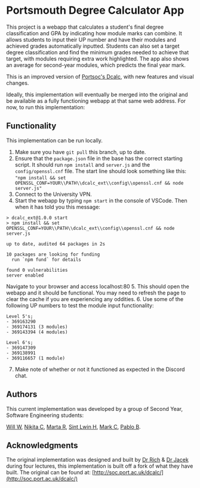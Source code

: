 # Portsmouth Degree Calculator App

This project is a webapp that calculates a student's final degree classification and GPA by indicating how module marks can combine. It allows students to input their UP number and have their modules and achieved grades automatically inputted. Students can also set a target degree classification and find the minimum grades needed to achieve that target, with modules requiring extra work highlighted. The app also shows an average for second-year modules, which predicts the final year mark.

This is an improved version of [Portsoc's Dcalc](https://github.com/portsoc/dcalc), with new features and visual changes.

Ideally, this implementation will eventually be merged into the original and be available as a fully functioning webapp at that same web address. For now, to run this implementation:

## Functionality

This implementation can be run locally.

1. Make sure you have `git pull` this branch, up to date.
2. Ensure that the `package.json` file in the base has the correct starting script. It should run `npm install` and `server.js` and the `config/openssl.cnf` file.
The start line should look something like this: 
`"npm install && set OPENSSL_CONF=YOUR\\PATH\\dcalc_ext\\config\\openssl.cnf && node server.js"`
1. Connect to the University VPN.
2. Start the webapp by typing `npm start` in the console of VSCode. Then when it has told you this message:
```
> dcalc_ext@1.0.0 start        
> npm install && set OPENSSL_CONF=YOUR\\PATH\\dcalc_ext\\config\\openssl.cnf && node server.js

up to date, audited 64 packages in 2s

10 packages are looking for funding  
  run `npm fund` for details

found 0 vulnerabilities
server enabled
```
Navigate to your browser and access localhost:80
5. This should open the webapp and it should be functional. You may need to refresh the page to clear the cache if you are experiencing any oddities.
6. Use some of the following UP numbers to test the module input functionality:
```
Level 5's;
- 369163290
- 369174131 (3 modules)
- 369143394 (4 modules)

Level 6's;
- 369147309
- 369138991
- 369116657 (1 module)
```
7. Make note of whether or not it functioned as expected in the Discord chat.

## Authors

This current implementation was developed by a group of Second Year, Software Engineering students:

[Will W](https://github.com/wgw0), [Nikita C](https://github.com/NikBit101), [Marta R](https://github.com/m0urao), [Sint Lwin H](https://github.com/sint18), [Mark C](https://github.com/mark-chit), [Pablo B](https://github.com/PabloBeJ).

## Acknowledgments

The original implementation was designed and built by [Dr Rich](https://github.com/ear1grey) & [Dr Jacek](https://github.com/jacekkopecky) during four lectures, this implementation is built off a fork of what they have built. The original can be found at: [http://soc.port.ac.uk/dcalc/](http://soc.port.ac.uk/dcalc/)
